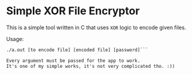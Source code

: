 # Simple XOR File Encryptor
This is a simple tool written in C that uses `XOR` logic to encode given files.

Usage:
```gcc main.c
./a.out [to encode file] [encoded file] [password]```

Every argument must be passed for the app to work.
It's one of my simple works, it's not very complicated tho. :))
